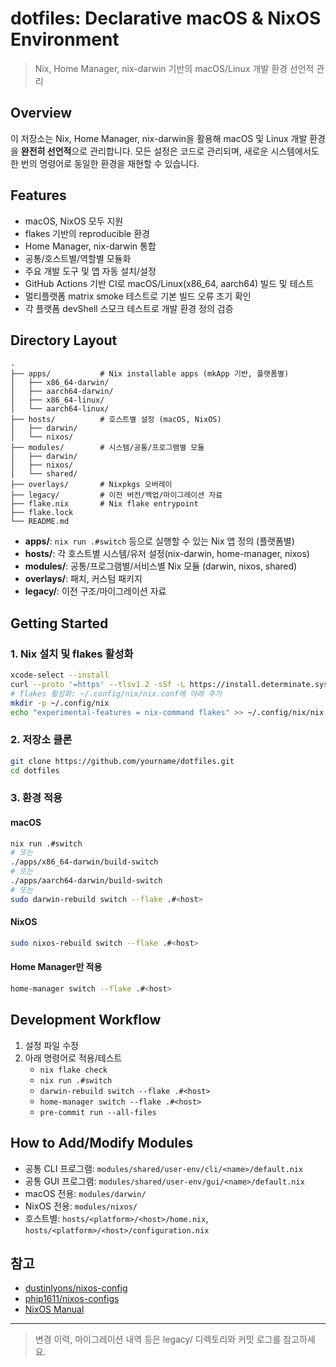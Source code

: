# dotfiles: Declarative macOS & NixOS Environment

> Nix, Home Manager, nix-darwin 기반의 macOS/Linux 개발 환경 선언적 관리

## Overview

이 저장소는 Nix, Home Manager, nix-darwin을 활용해 macOS 및 Linux 개발 환경을 **완전히 선언적**으로 관리합니다. 모든 설정은 코드로 관리되며, 새로운 시스템에서도 한 번의 명령어로 동일한 환경을 재현할 수 있습니다.

## Features

- macOS, NixOS 모두 지원
- flakes 기반의 reproducible 환경
- Home Manager, nix-darwin 통합
- 공통/호스트별/역할별 모듈화
- 주요 개발 도구 및 앱 자동 설치/설정
- GitHub Actions 기반 CI로 macOS/Linux(x86_64, aarch64) 빌드 및 테스트
- 멀티플랫폼 matrix smoke 테스트로 기본 빌드 오류 조기 확인
- 각 플랫폼 devShell 스모크 테스트로 개발 환경 정의 검증

## Directory Layout

```
.
├── apps/           # Nix installable apps (mkApp 기반, 플랫폼별)
│   ├── x86_64-darwin/
│   ├── aarch64-darwin/
│   ├── x86_64-linux/
│   └── aarch64-linux/
├── hosts/          # 호스트별 설정 (macOS, NixOS)
│   ├── darwin/
│   └── nixos/
├── modules/        # 시스템/공통/프로그램별 모듈
│   ├── darwin/
│   ├── nixos/
│   └── shared/
├── overlays/       # Nixpkgs 오버레이
├── legacy/         # 이전 버전/백업/마이그레이션 자료
├── flake.nix       # Nix flake entrypoint
├── flake.lock
└── README.md
```

- **apps/**: `nix run .#switch` 등으로 실행할 수 있는 Nix 앱 정의 (플랫폼별)
- **hosts/**: 각 호스트별 시스템/유저 설정(nix-darwin, home-manager, nixos)
- **modules/**: 공통/프로그램별/서비스별 Nix 모듈 (darwin, nixos, shared)
- **overlays/**: 패치, 커스텀 패키지
- **legacy/**: 이전 구조/마이그레이션 자료

## Getting Started

### 1. Nix 설치 및 flakes 활성화

```sh
xcode-select --install
curl --proto '=https' --tlsv1.2 -sSf -L https://install.determinate.systems/nix | sh -s -- install
# flakes 활성화: ~/.config/nix/nix.conf에 아래 추가
mkdir -p ~/.config/nix
echo "experimental-features = nix-command flakes" >> ~/.config/nix/nix.conf
```

### 2. 저장소 클론

```sh
git clone https://github.com/yourname/dotfiles.git
cd dotfiles
```

### 3. 환경 적용

#### macOS

```sh
nix run .#switch
# 또는
./apps/x86_64-darwin/build-switch
# 또는
./apps/aarch64-darwin/build-switch
# 또는
sudo darwin-rebuild switch --flake .#<host>
```

#### NixOS

```sh
sudo nixos-rebuild switch --flake .#<host>
```

#### Home Manager만 적용

```sh
home-manager switch --flake .#<host>
```

## Development Workflow

1. 설정 파일 수정
2. 아래 명령어로 적용/테스트
   - `nix flake check`
   - `nix run .#switch`
   - `darwin-rebuild switch --flake .#<host>`
   - `home-manager switch --flake .#<host>`
   - `pre-commit run --all-files`

## How to Add/Modify Modules

- 공통 CLI 프로그램: `modules/shared/user-env/cli/<name>/default.nix`
- 공통 GUI 프로그램: `modules/shared/user-env/gui/<name>/default.nix`
- macOS 전용: `modules/darwin/`
- NixOS 전용: `modules/nixos/`
- 호스트별: `hosts/<platform>/<host>/home.nix`, `hosts/<platform>/<host>/configuration.nix`

## 참고

- [dustinlyons/nixos-config](https://github.com/dustinlyons/nixos-config)
- [phip1611/nixos-configs](https://github.com/phip1611/nixos-configs)
- [NixOS Manual](https://nixos.org/manual/nixos/stable/)

---

> 변경 이력, 마이그레이션 내역 등은 legacy/ 디렉토리와 커밋 로그를 참고하세요.


